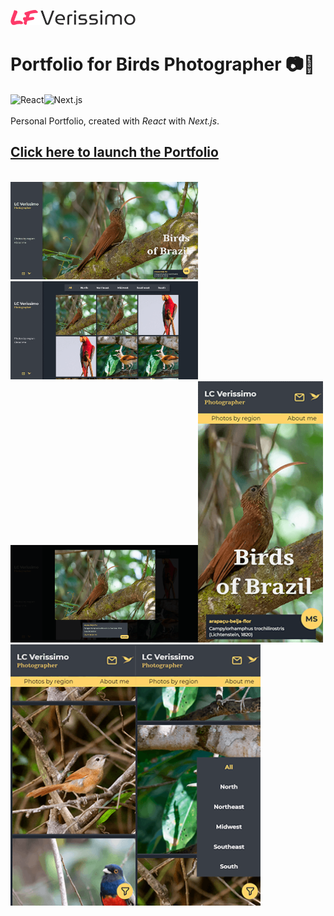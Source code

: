 [<img src="https://github.com/luizfverissimo/luizfverissimo/blob/master/lf_verissimo_logo_light.png?raw=true" alt="lf verissimo logo" width="200"/>](https://lfverissimo.com)

# Portfolio for Birds Photographer 📷🦚
<img align="center" alt="React" src="https://img.shields.io/badge/-React-2E2D2E?style=flat-square&labelColor=FD3A69&logo=react&logoColor=white" /><img align="center" alt="Next.js" src="https://img.shields.io/badge/-Next.js-2E2D2E?style=flat-square&labelColor=FD3A69&logo=next.js&logoColor=white" /></br></br>
Personal Portfolio, created with *React* with *Next.js*.
</br>
## [Click here to launch the Portfolio](https://lcverissimo.netlify.app)
</br>
<img src="/img/1.png" alt="1" width="300"/><img src="/img/2.png" alt="2" width="300"/><img src="/img/3.png" alt="3" width="300"/><img src="/img/4.png" alt="4" width="200"/><img src="/img/5.png" alt="5" width="200"/><img src="/img/6.png" alt="6" width="200"/>
